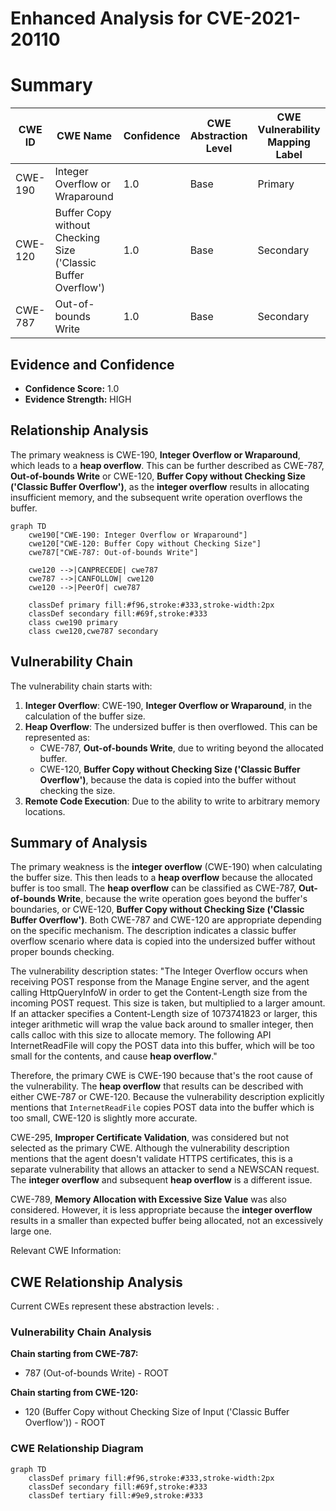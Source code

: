 # Enhanced Analysis for CVE-2021-20110

# Summary
| CWE ID | CWE Name | Confidence | CWE Abstraction Level | CWE Vulnerability Mapping Label | CWE-Vulnerability Mapping Notes |
|---|---|---|---|---|---|
| CWE-190 | Integer Overflow or Wraparound | 1.0 | Base | Primary | Allowed |
| CWE-120 | Buffer Copy without Checking Size ('Classic Buffer Overflow') | 1.0 | Base | Secondary | Allowed |
| CWE-787 | Out-of-bounds Write | 1.0 | Base | Secondary | Allowed |

## Evidence and Confidence

*   **Confidence Score:** 1.0
*   **Evidence Strength:** HIGH

## Relationship Analysis
The primary weakness is CWE-190, **Integer Overflow or Wraparound**, which leads to a **heap overflow**. This can be further described as CWE-787, **Out-of-bounds Write** or CWE-120, **Buffer Copy without Checking Size ('Classic Buffer Overflow')**, as the **integer overflow** results in allocating insufficient memory, and the subsequent write operation overflows the buffer.

```mermaid
graph TD
    cwe190["CWE-190: Integer Overflow or Wraparound"]
    cwe120["CWE-120: Buffer Copy without Checking Size"]
    cwe787["CWE-787: Out-of-bounds Write"]

    cwe120 -->|CANPRECEDE| cwe787
    cwe787 -->|CANFOLLOW| cwe120
    cwe120 -->|PeerOf| cwe787

    classDef primary fill:#f96,stroke:#333,stroke-width:2px
    classDef secondary fill:#69f,stroke:#333
    class cwe190 primary
    class cwe120,cwe787 secondary
```

## Vulnerability Chain
The vulnerability chain starts with:
1.  **Integer Overflow**: CWE-190, **Integer Overflow or Wraparound**, in the calculation of the buffer size.
2.  **Heap Overflow**: The undersized buffer is then overflowed. This can be represented as:
    *   CWE-787, **Out-of-bounds Write**, due to writing beyond the allocated buffer.
    *   CWE-120, **Buffer Copy without Checking Size ('Classic Buffer Overflow')**, because the data is copied into the buffer without checking the size.
3. **Remote Code Execution**: Due to the ability to write to arbitrary memory locations.

## Summary of Analysis
The primary weakness is the **integer overflow** (CWE-190) when calculating the buffer size. This then leads to a **heap overflow** because the allocated buffer is too small. The **heap overflow** can be classified as CWE-787, **Out-of-bounds Write**, because the write operation goes beyond the buffer's boundaries, or CWE-120, **Buffer Copy without Checking Size ('Classic Buffer Overflow')**. Both CWE-787 and CWE-120 are appropriate depending on the specific mechanism. The description indicates a classic buffer overflow scenario where data is copied into the undersized buffer without proper bounds checking.

The vulnerability description states: "The Integer Overflow occurs when receiving POST response from the Manage Engine server, and the agent calling HttpQueryInfoW in order to get the Content-Length size from the incoming POST request. This size is taken, but multiplied to a larger amount. If an attacker specifies a Content-Length size of 1073741823 or larger, this integer arithmetic will wrap the value back around to smaller integer, then calls calloc with this size to allocate memory. The following API InternetReadFile will copy the POST data into this buffer, which will be too small for the contents, and cause **heap overflow**."

Therefore, the primary CWE is CWE-190 because that's the root cause of the vulnerability. The **heap overflow** that results can be described with either CWE-787 or CWE-120. Because the vulnerability description explicitly mentions that `InternetReadFile` copies POST data into the buffer which is too small, CWE-120 is slightly more accurate.

CWE-295, **Improper Certificate Validation**, was considered but not selected as the primary CWE. Although the vulnerability description mentions that the agent doesn't validate HTTPS certificates, this is a separate vulnerability that allows an attacker to send a NEWSCAN request. The **integer overflow** and subsequent **heap overflow** is a different issue.

CWE-789, **Memory Allocation with Excessive Size Value** was also considered. However, it is less appropriate because the **integer overflow** results in a smaller than expected buffer being allocated, not an excessively large one.

Relevant CWE Information:


## CWE Relationship Analysis

Current CWEs represent these abstraction levels: .


### Vulnerability Chain Analysis

**Chain starting from CWE-787:**
- 787 (Out-of-bounds Write) - ROOT


**Chain starting from CWE-120:**
- 120 (Buffer Copy without Checking Size of Input ('Classic Buffer Overflow')) - ROOT



### CWE Relationship Diagram

```mermaid
graph TD
    classDef primary fill:#f96,stroke:#333,stroke-width:2px
    classDef secondary fill:#69f,stroke:#333
    classDef tertiary fill:#9e9,stroke:#333
```